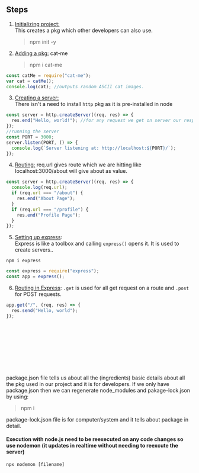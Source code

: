 ## Steps

1. <u> Initializing project: </u>
   <br>This creates a pkg which other developers can also use.
   > npm init -y
2. <u> Adding a pkg:</u> cat-me
   > npm i cat-me

```js
const catMe = require("cat-me");
var cat = catMe();
console.log(cat); //outputs random ASCII cat images.
```

3. <u>Creating a server:</u>
   <br> There isn't a need to install `http` pkg as it is pre-installed in node

```js
const server = http.createServer((req, res) => {
  res.end("Hello, world!"); //for any request we get on server our response will be "Hello, world!"
});
//running the server
const PORT = 3000;
server.listen(PORT, () => {
  console.log(`Server listening at: http://localhost:${PORT}/`);
});
```

4. <u>Routing:</u> req.url gives route which we are hitting like localhost:3000/about will give about as value.

```js
const server = http.createServer((req, res) => {
  console.log(req.url);
  if (req.url === "/about") {
    res.end("About Page");
  }
  if (req.url === "/profile") {
    res.end("Profile Page");
  }
});
```

5. <u>Setting up express</u>:
  <br>Express is like a toolbox and calling `express()` opens it. It is used to create servers..
```
npm i express
```

```js
const express = require("express");
const app = express();
```

6. <u>Routing in Express</u>: `.get` is used for all get request on a route and `.post` for POST requests.

```js
app.get("/", (req, res) => {
  res.send("Hello, world");
});
```








<br>
<br>
<br>
<br>
<br>
<br>
<br>
<br>
package.json file tells us about all the (ingredients) basic details about all the pkg used in our project and it is for developers. If we only have package.json then we can regenerate node_modules and pakage-lock.json by using:

> npm i

package-lock.json file is for computer/system and it tells about package in detail.

#### Execution with node.js need to be reexecuted on any code changes so use nodemon (it updates in realtime without needing to reexcute the server)

```
npx nodemon [filename]
```
